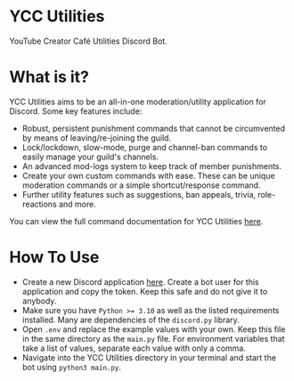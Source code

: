 # YCC Utilities
YouTube Creator Café Utilities Discord Bot.

# What is it?
YCC Utilities aims to be an all-in-one moderation/utility application for Discord. Some key features include:
- Robust, persistent punishment commands that cannot be circumvented by means of leaving/re-joining the guild.
- Lock/lockdown, slow-mode, purge and channel-ban commands to easily manage your guild's channels.
- An advanced mod-logs system to keep track of member punishments.
- Create your own custom commands with ease. These can be unique moderation commands or a simple shortcut/response command.
- Further utility features such as suggestions, ban appeals, trivia, role-reactions and more.

You can view the full command documentation for YCC Utilities [here](https://ycc-utilities.gitbook.io/commands-docs/).
# How To Use
- Create a new Discord application [here](https://discord.com/developers/applications). Create a bot user for this application and copy the token. Keep this safe and do not give it to anybody.
- Make sure you have `Python >= 3.10` as well as the listed requirements installed. Many are dependencies of the `discord.py` library.
- Open `.env` and replace the example values with your own. Keep this file in the same directory as the `main.py` file. For environment variables that take a list of values, separate each value with only a comma.
- Navigate into the YCC Utilities directory in your terminal and start the bot using `python3 main.py`.